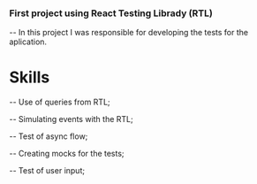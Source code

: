 ### First project using React Testing Librady (RTL)

-- In this project I was responsible for developing the tests for the aplication.

# Skills

-- Use of queries from RTL;

-- Simulating events with the RTL;

-- Test of async flow;

-- Creating mocks for the tests;

-- Test of user input;

